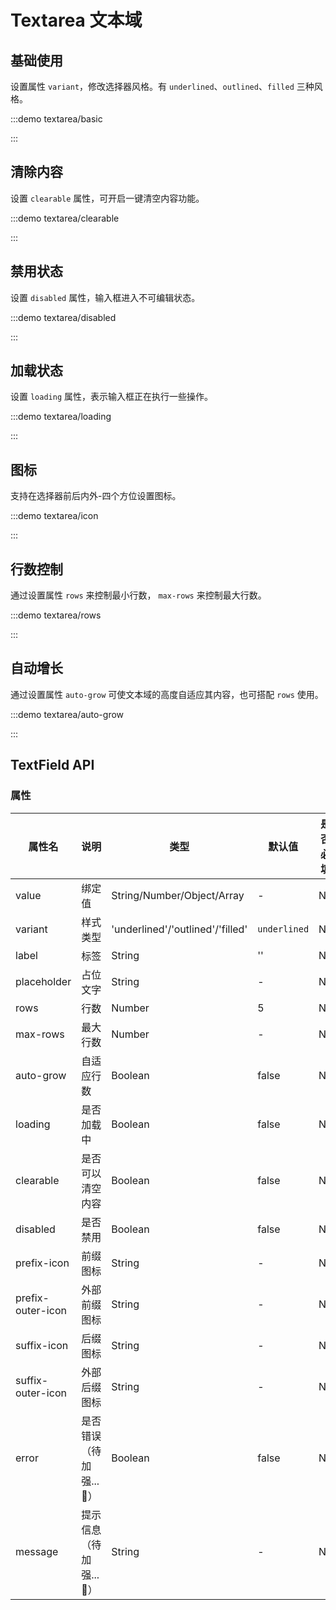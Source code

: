 # Textarea 文本域

## 基础使用

设置属性 `variant`，修改选择器风格。有 `underlined`、`outlined`、`filled` 三种风格。

:::demo textarea/basic

:::

## 清除内容

设置 `clearable` 属性，可开启一键清空内容功能。

:::demo textarea/clearable

:::

## 禁用状态

设置 `disabled` 属性，输入框进入不可编辑状态。

:::demo textarea/disabled

:::

## 加载状态

设置 `loading` 属性，表示输入框正在执行一些操作。

:::demo textarea/loading

:::

## 图标

支持在选择器前后内外-四个方位设置图标。

:::demo textarea/icon

:::

## 行数控制

通过设置属性 `rows` 来控制最小行数， `max-rows` 来控制最大行数。 

:::demo textarea/rows

:::

## 自动增长

通过设置属性 `auto-grow` 可使文本域的高度自适应其内容，也可搭配 `rows` 使用。

:::demo textarea/auto-grow

:::

## TextField API

### 属性

| 属性名            | 说明                   | 类型                             | 默认值       | 是否必填 |
| ----------------- | ---------------------- | -------------------------------- | ------------ | -------- |
| value             | 绑定值                 | String/Number/Object/Array       | -            | No       |
| variant           | 样式类型               | 'underlined'/'outlined'/'filled' | `underlined` | No       |
| label             | 标签                   | String                           | ''           | No       |
| placeholder       | 占位文字               | String                           | -            | No       |
| rows              | 行数                   | Number                           | 5            | No       |
| max-rows          | 最大行数               | Number                           | -            | No       |
| auto-grow         | 自适应行数             | Boolean                          | false        | No       |
| loading           | 是否加载中             | Boolean                          | false        | No       |
| clearable         | 是否可以清空内容       | Boolean                          | false        | No       |
| disabled          | 是否禁用               | Boolean                          | false        | No       |
| prefix-icon       | 前缀图标               | String                           | -            | No       |
| prefix-outer-icon | 外部前缀图标           | String                           | -            | No       |
| suffix-icon       | 后缀图标               | String                           | -            | No       |
| suffix-outer-icon | 外部后缀图标           | String                           | -            | No       |
| error             | 是否错误（待加强...📝） | Boolean                          | false        | No       |
| message           | 提示信息（待加强...📝） | String                           | -            | No       |
